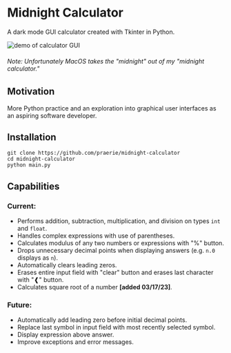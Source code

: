 # Midnight Calculator

A dark mode GUI calculator created with Tkinter in Python. 

<picture>
    <img src="https://i.imgur.com/UZTSVZ7.gif" alt="demo of calculator GUI">
</picture>

<h6><em>Note: Unfortunately MacOS takes the "midnight" out of my "midnight calculator."</em></h6>

## Motivation

More Python practice and an exploration into graphical user interfaces 
as an aspiring software developer.

## Installation

    git clone https://github.com/praerie/midnight-calculator
    cd midnight-calculator
    python main.py

## Capabilities

### Current:
* Performs addition, subtraction, multiplication, and division on types `int` and `float`.
* Handles complex expressions with use of parentheses.
* Calculates modulus of any two numbers or expressions with "%" button.
* Drops unnecessary decimal points when displaying answers (e.g. `n.0` displays as `n`). 
* Automatically clears leading zeros.
* Erases entire input field with "clear" button and erases last character with "❰" button.
* Calculates square root of a number <b>[added 03/17/23]</b>.

### Future:
* Automatically add leading zero before initial decimal points.
* Replace last symbol in input field with most recently selected symbol.
* Display expression above answer.
* Improve exceptions and error messages.
